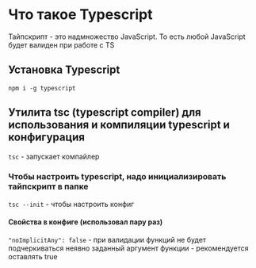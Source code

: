 # Что такое Typescript

Тайпскрипт - это надмножество JavaScript. То есть любой JavaScript будет валиден при работе с TS

## Установка Typescript

`npm i -g typescript`

## Утилита tsc (typescript compiler) для использования и компиляции typescript и конфигурация

`tsc` - запускает компайлер

### Чтобы настроить typescript, надо инициализировать тайпскрипт в папке

`tsc --init` - чтобы настроить конфиг

#### Свойства в конфиге (использовал пару раз)

`"noImplicitAny": false` - при валидации функций не будет подчеркиваться неявно заданный аргумент функции - рекомендуется оставлять true
